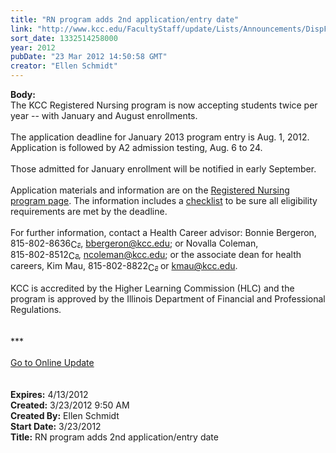 ```yaml
---
title: "RN program adds 2nd application/entry date"
link: "http://www.kcc.edu/FacultyStaff/update/Lists/Announcements/DispForm.aspx?ID=643"
sort_date: 1332514258000
year: 2012
pubDate: "23 Mar 2012 14:50:58 GMT"
creator: "Ellen Schmidt"
---
```


<div><b>Body:</b> <div class="ExternalClass8F22E46645FD4D5E9437BDC74EA48686"><div>The KCC Registered Nursing program is now accepting students twice per year -- with January and August enrollments. 
<div>
<div> </div>
<div>The application deadline for January 2013 program entry is Aug. 1, 2012. Application is followed by A2 admission testing, Aug. 6 to 24.</div>
<div> </div>
<div>
<div>Those admitted for January enrollment will be notified in early September.</div></div>
<div> </div></div>
<div>Application materials and information are on the <a href="/future/choosing/healthprograms/Pages/rn.aspx">Registered Nursing program page</a>. The information includes a <a href="/future/choosing/healthprograms/Documents/rn-eligibility.pdf">checklist</a> to be sure all eligibility requirements are met by the deadline.</div>
<div> </div>
<div>For further information, contact a Health Career advisor: Bonnie Bergeron, <span style="white-space:nowrap" class="baec5a81-e4d6-4674-97f3-e9220f0136c1">815-802-8636<a style="border-bottom:medium none;position:static !important;border-left:medium none;margin:0px;width:16px;bottom:0px;display:inline;white-space:nowrap;float:none;height:16px;vertical-align:middle;overflow:hidden;border-top:medium none;top:0px;cursor:hand;right:0px;border-right:medium none;left:0px" title="Call: 815-802-8636" href="/Lists/KCCAnnouncements/EditForm.aspx?ID=115&amp;Source=/_layouts/sitemanager.aspx?SmtContext%3DSPList%3a9fdb9dfe-0aa0-4efc-b247-5086438b19be?SPWeb%3a8c0e8059-6b13-4891-9f9d-1c8a6893d790%3a%26SmtContextExpanded%3DTrue%26Filter%3D1%26pgsz%3D100%26vrmode%3DFalse#"><img style="border-bottom:medium none;position:static !important;border-left:medium none;margin:0px;width:16px;bottom:0px;display:inline;white-space:nowrap;float:none;height:16px;vertical-align:middle;overflow:hidden;border-top:medium none;top:0px;cursor:hand;right:0px;border-right:medium none;left:0px" title="Call: 815-802-8636" /></a></span>, <a href="mailto:bbergeron@kcc.edu">bbergeron@kcc.edu</a>; or Novalla Coleman, <span style="white-space:nowrap" class="baec5a81-e4d6-4674-97f3-e9220f0136c1">815-802-8512<a style="border-bottom:medium none;position:static !important;border-left:medium none;margin:0px;width:16px;bottom:0px;display:inline;white-space:nowrap;float:none;height:16px;vertical-align:middle;overflow:hidden;border-top:medium none;top:0px;cursor:hand;right:0px;border-right:medium none;left:0px" title="Call: 815-802-8512" href="/Lists/KCCAnnouncements/EditForm.aspx?ID=115&amp;Source=/_layouts/sitemanager.aspx?SmtContext%3DSPList%3a9fdb9dfe-0aa0-4efc-b247-5086438b19be?SPWeb%3a8c0e8059-6b13-4891-9f9d-1c8a6893d790%3a%26SmtContextExpanded%3DTrue%26Filter%3D1%26pgsz%3D100%26vrmode%3DFalse#"><img style="border-bottom:medium none;position:static !important;border-left:medium none;margin:0px;width:16px;bottom:0px;display:inline;white-space:nowrap;float:none;height:16px;vertical-align:middle;overflow:hidden;border-top:medium none;top:0px;cursor:hand;right:0px;border-right:medium none;left:0px" title="Call: 815-802-8512" /></a></span>, <a href="mailto:ncoleman@kcc.edu">ncoleman@kcc.edu</a>; or the associate dean for health careers, Kim Mau, <span style="white-space:nowrap" class="baec5a81-e4d6-4674-97f3-e9220f0136c1">815-802-8822<a style="border-bottom:medium none;position:static !important;border-left:medium none;margin:0px;width:16px;bottom:0px;display:inline;white-space:nowrap;float:none;height:16px;vertical-align:middle;overflow:hidden;border-top:medium none;top:0px;cursor:hand;right:0px;border-right:medium none;left:0px" title="Call: 815-802-8822" href="/Lists/KCCAnnouncements/EditForm.aspx?ID=115&amp;Source=/_layouts/sitemanager.aspx?SmtContext%3DSPList%3a9fdb9dfe-0aa0-4efc-b247-5086438b19be?SPWeb%3a8c0e8059-6b13-4891-9f9d-1c8a6893d790%3a%26SmtContextExpanded%3DTrue%26Filter%3D1%26pgsz%3D100%26vrmode%3DFalse#"><img style="border-bottom:medium none;position:static !important;border-left:medium none;margin:0px;width:16px;bottom:0px;display:inline;white-space:nowrap;float:none;height:16px;vertical-align:middle;overflow:hidden;border-top:medium none;top:0px;cursor:hand;right:0px;border-right:medium none;left:0px" title="Call: 815-802-8822" /></a></span> or <a href="mailto:kmau@kcc.edu">kmau@kcc.edu</a>.</div>
<div> </div>
<div>KCC is accredited by the Higher Learning Commission (HLC) and the program is approved by the Illinois Department of Financial and Professional Regulations.</div>
<div> </div>
<div>
<div> </div>
<div>***</div>
<div> </div>
<div><a href="/FacultyStaff/update/Pages/dailyupdate.aspx">Go to Online Update</a></div>
<div> </div>
<div> </div></div></div></div></div>
<div><b>Expires:</b> 4/13/2012</div>
<div><b>Created:</b> 3/23/2012 9:50 AM</div>
<div><b>Created By:</b> Ellen Schmidt</div>
<div><b>Start Date:</b> 3/23/2012</div>
<div><b>Title:</b> RN program adds 2nd application/entry date</div>

